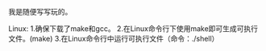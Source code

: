 我是随便写写玩的。

Linux:
1.确保下载了make和gcc。
2.在Linux命令行下使用make即可生成可执行文件。(make)
3.在Linux命令行中运行可执行文件（命令：./shell）
